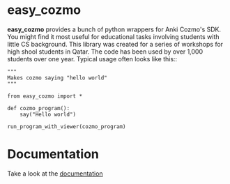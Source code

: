 # easy_cozmo

**easy_cozmo** provides a bunch of python wrappers for Anki Cozmo's SDK. You might
find it most useful for educational tasks involving students with little CS
background. This library was created for a series of workshops for high shool
students in Qatar. The code has been used by over 1,000 students over one year.
Typical usage often looks like this::

    """
    Makes cozmo saying "hello world"
    """

    from easy_cozmo import *

    def cozmo_program():
    	say("Hello world")

    run_program_with_viewer(cozmo_program)


Documentation
===============


Take a look at the [documentation](http://easy-cozmo.readthedocs.org)
